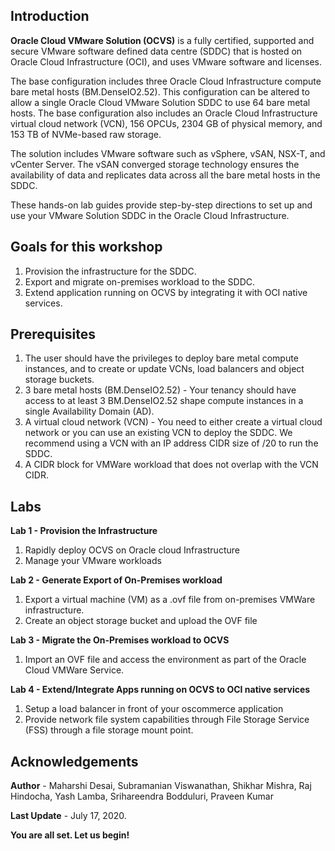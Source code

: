 ## Introduction

**Oracle Cloud VMware Solution (OCVS)** is a fully certified, supported and secure VMware software defined data centre (SDDC) that is hosted on Oracle Cloud Infrastructure (OCI), and uses VMware software and licenses.

The base configuration includes three Oracle Cloud Infrastructure compute bare metal hosts (BM.DenseIO2.52). This configuration can be altered to allow a single Oracle Cloud VMware Solution SDDC to use 64 bare metal hosts. The base configuration also includes an Oracle Cloud Infrastructure virtual cloud network (VCN), 156 OPCUs, 2304 GB of physical memory, and 153 TB of NVMe-based raw storage.

The solution includes VMware software such as vSphere, vSAN, NSX-T, and vCenter Server. The vSAN converged storage technology ensures the availability of data and replicates data across all the bare metal hosts in the SDDC.

These hands-on lab guides provide step-by-step directions to set up and use your VMware Solution SDDC in the Oracle Cloud Infrastructure.

## Goals for this workshop
1. Provision the infrastructure for the SDDC.
2. Export and migrate on-premises workload to the SDDC.
3. Extend application running on OCVS by integrating it with OCI native services.

## Prerequisites
1. The user should have the privileges to deploy bare metal compute instances, and to create or update VCNs, load balancers and object storage buckets. 
2. 3 bare metal hosts (BM.DenseIO2.52) - Your tenancy should have access to at least 3 BM.DenseIO2.52 shape compute instances in a single Availability Domain (AD).
3. A virtual cloud network (VCN) - You need to either create a virtual cloud network or you can use an existing VCN to deploy the SDDC. We recommend using a VCN with an IP address CIDR size of /20 to run the SDDC. 
4. A CIDR block for VMWare workload that does not overlap with the VCN CIDR.

## Labs
**Lab 1 - Provision the Infrastructure**

1. Rapidly deploy OCVS on Oracle cloud Infrastructure 
2. Manage your VMware workloads

**Lab 2 - Generate Export of On-Premises workload**

1. Export a virtual machine (VM) as a .ovf file from on-premises VMWare infrastructure.
2. Create an object storage bucket and upload the OVF file 

**Lab 3 - Migrate the On-Premises workload to OCVS**

1. Import an OVF file and access the environment as part of the Oracle Cloud VMWare Service.

**Lab 4 - Extend/Integrate Apps running on OCVS to OCI native services**

1. Setup a load balancer in front of your oscommerce application
2. Provide network file system capabilities through File Storage Service (FSS) through a file storage mount point.

## Acknowledgements

**Author** - Maharshi Desai, Subramanian Viswanathan, Shikhar Mishra, Raj Hindocha, Yash Lamba, Srihareendra Bodduluri, Praveen Kumar

**Last Update** - July 17, 2020.

**You are all set. Let us begin!**